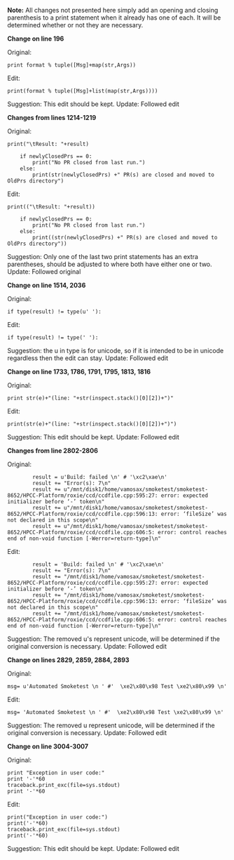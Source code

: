 **Note:** All changes not presented here simply add an opening and closing parenthesis to a print statement when it already has one of each. It will be determined whether or not they are necessary.

**Change on line 196**

Original:
```
print format % tuple([Msg]+map(str,Args))
```
Edit:
```
print(format % tuple([Msg]+list(map(str,Args))))
```
Suggestion: This edit should be kept.
Update: Followed edit


**Changes from lines 1214-1219**

Original:
```
print("\tResult: "+result)
                               
    if newlyClosedPrs == 0:
        print("No PR closed from last run.")
    else:
        print(str(newlyClosedPrs) +" PR(s) are closed and moved to OldPrs directory")
```
Edit:
```
print(("\tResult: "+result))
                               
    if newlyClosedPrs == 0:
        print("No PR closed from last run.")
    else:
        print((str(newlyClosedPrs) +" PR(s) are closed and moved to OldPrs directory"))
```
Suggestion: Only one of the last two print statements has an extra parentheses, should be adjusted to where both have either one or two.
Update: Followed original

**Change on line 1514, 2036**

Original:
```
if type(result) != type(u' '):
```
Edit:
```
if type(result) != type(' '):
```
Suggestion: the u in type is for unicode, so if it is intended to be in unicode regardless then the edit can stay.
Update: Followed edit

**Change on line 1733, 1786, 1791, 1795, 1813, 1816**

Original:
```
print str(e)+"(line: "+str(inspect.stack()[0][2])+")"
```
Edit:
```
print(str(e)+"(line: "+str(inspect.stack()[0][2])+")")
```
Suggestion: This edit should be kept.
Update: Followed edit

**Changes from line 2802-2806**

Original:
```
        result = u'Build: failed \n' # '\xc2\xae\n'
        result += "Error(s): 7\n"
        result += u"/mnt/disk1/home/vamosax/smoketest/smoketest-8652/HPCC-Platform/roxie/ccd/ccdfile.cpp:595:27: error: expected initializer before ‘-’ token\n"
        result += u"/mnt/disk1/home/vamosax/smoketest/smoketest-8652/HPCC-Platform/roxie/ccd/ccdfile.cpp:596:13: error: ‘fileSize’ was not declared in this scope\n"
        result += u"/mnt/disk1/home/vamosax/smoketest/smoketest-8652/HPCC-Platform/roxie/ccd/ccdfile.cpp:606:5: error: control reaches end of non-void function [-Werror=return-type]\n"
```
Edit:
```
        result = 'Build: failed \n' # '\xc2\xae\n'
        result += "Error(s): 7\n"
        result += "/mnt/disk1/home/vamosax/smoketest/smoketest-8652/HPCC-Platform/roxie/ccd/ccdfile.cpp:595:27: error: expected initializer before ‘-’ token\n"
        result += "/mnt/disk1/home/vamosax/smoketest/smoketest-8652/HPCC-Platform/roxie/ccd/ccdfile.cpp:596:13: error: ‘fileSize’ was not declared in this scope\n"
        result += "/mnt/disk1/home/vamosax/smoketest/smoketest-8652/HPCC-Platform/roxie/ccd/ccdfile.cpp:606:5: error: control reaches end of non-void function [-Werror=return-type]\n"
```
Suggestion: The removed u's represent unicode, will be determined if the original conversion is necessary.
Update: Followed edit

**Change on lines 2829, 2859, 2884, 2893**

Original:
```
msg= u'Automated Smoketest \n ' #'  \xe2\x80\x98 Test \xe2\x80\x99 \n'
```
Edit:
```
msg= 'Automated Smoketest \n ' #'  \xe2\x80\x98 Test \xe2\x80\x99 \n'
```
Suggestion: The removed u represent unicode, will be determined if the original conversion is necessary.
Update: Followed edit

**Change on line 3004-3007**

Original:
```
print "Exception in user code:"
print '-'*60
traceback.print_exc(file=sys.stdout)
print '-'*60
```
Edit:
```
print("Exception in user code:")
print('-'*60)
traceback.print_exc(file=sys.stdout)
print('-'*60)
```
Suggestion: This edit should be kept.
Update: Followed edit

